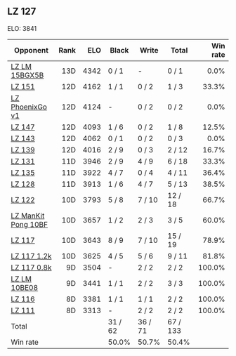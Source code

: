 ## LZ 127 ##

ELO: 3841

Opponent | Rank | ELO | Black | Write | Total | Win rate
---------|-----:|----:|-------|-------|-------|-------:
[LZ LM 15BGX5B](LZ%20LM%2015BGX5B.md) | 13D | 4342 | 0 / 1 | - | 0 / 1 | 0.0%
[LZ 151](LZ%20151.md) | 12D | 4162 | 1 / 1 | 0 / 2 | 1 / 3 | 33.3%
[LZ PhoenixGo v1](LZ%20PhoenixGo%20v1.md) | 12D | 4124 | - | 0 / 2 | 0 / 2 | 0.0%
[LZ 147](LZ%20147.md) | 12D | 4093 | 1 / 6 | 0 / 2 | 1 / 8 | 12.5%
[LZ 143](LZ%20143.md) | 12D | 4062 | 0 / 1 | 0 / 2 | 0 / 3 | 0.0%
[LZ 139](LZ%20139.md) | 12D | 4016 | 2 / 9 | 0 / 3 | 2 / 12 | 16.7%
[LZ 131](LZ%20131.md) | 11D | 3946 | 2 / 9 | 4 / 9 | 6 / 18 | 33.3%
[LZ 135](LZ%20135.md) | 11D | 3922 | 4 / 7 | 0 / 4 | 4 / 11 | 36.4%
[LZ 128](LZ%20128.md) | 11D | 3913 | 1 / 6 | 4 / 7 | 5 / 13 | 38.5%
[LZ 122](LZ%20122.md) | 10D | 3793 | 5 / 8 | 7 / 10 | 12 / 18 | 66.7%
[LZ ManKit Pong 10BF](LZ%20ManKit%20Pong%2010BF.md) | 10D | 3657 | 1 / 2 | 2 / 3 | 3 / 5 | 60.0%
[LZ 117](LZ%20117.md) | 10D | 3643 | 8 / 9 | 7 / 10 | 15 / 19 | 78.9%
[LZ 117 1.2k](LZ%20117%201.2k.md) | 10D | 3625 | 4 / 5 | 5 / 6 | 9 / 11 | 81.8%
[LZ 117 0.8k](LZ%20117%200.8k.md) | 9D | 3504 | - | 2 / 2 | 2 / 2 | 100.0%
[LZ LM 10BE08](LZ%20LM%2010BE08.md) | 9D | 3441 | 1 / 1 | 2 / 2 | 3 / 3 | 100.0%
[LZ 116](LZ%20116.md) | 8D | 3381 | 1 / 1 | 1 / 1 | 2 / 2 | 100.0%
[LZ 111](LZ%20111.md) | 8D | 3313 | - | 2 / 2 | 2 / 2 | 100.0%
Total | | | 31 / 62 | 36 / 71 | 67 / 133 | 
Win rate| | | 50.0% | 50.7% | 50.4% | 
